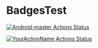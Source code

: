 # BadgesTest

[![Android-master Actions Status](https://github.com/AndreSand/BornInApp/workflows/android-master/badge.svg)](https://github.com/AndreSand/BornInApp/actions)

[![YourActionName Actions Status](https://github.com/pedrogregorio99/BadgesTest/workflows/CI/badge.svg)](https://github.com/pedrogregorio99/BadgesTest/actions)

